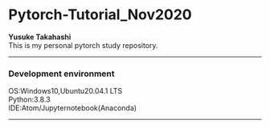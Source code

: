 # Pytorch-Tutorial_Nov2020
<b>Yusuke Takahashi</b><br>
This is my personal pytorch study repository.
<hr>
<h3>Development environment</h3>
OS:Windows10,Ubuntu20.04.1 LTS<br>
Python:3.8.3<br>
IDE:Atom/Jupyternotebook(Anaconda)<br>
<hr>
